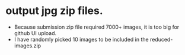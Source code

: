 # output jpg zip files.

- Because submission zip file required 7000+ images, it is too big for github UI upload.
- I have randomly picked 10 images to be included in the reduced-images.zip

  
